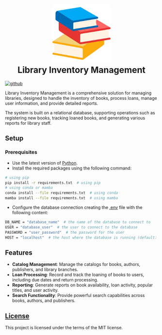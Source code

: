 <h1 align="center">
    <!-- <img src="resources/img/library.gif" alt="Library" width="192"> -->
    <img src="./assets/icons/books.png" alt="Library Inventory Management" width="192">
    <div align="center">Library Inventory Management</div>
</h1>

[<img alt="github" src="https://img.shields.io/badge/github-LibraryInventory%2Fmanagement-58A6FF?style=for-the-badge&logo=github" height="24">](https://github.com/LibraryInventory/management)
<!-- [<img alt="documentation" src="https://img.shields.io/badge/documentation-100%25-66c2a5?style=for-the-badge&logo=read-the-docs&labelColor=555555" height="24">](#documentation-section)
 -->

Library Inventory Management is a comprehensive solution for managing libraries, designed to handle the inventory of books, process loans, manage user information, and provide detailed reports.  

The system is built on a relational database, supporting operations such as registering new books, tracking loaned books, and generating various reports for library staff.  

## Setup

### Prerequisites

- Use the latest version of [Python](https://www.python.org/downloads/).
- Install the required packages using the following command:
```bash
# using pip
pip install -r requirements.txt  # using pip
# using conda or mamba
conda install --file requirements.txt  # using conda
mamba install --file requirements.txt  # using mamba
```

- Configure the database connection creating the [.env](./.env) file with the following content:
```bash
DB_NAME = "database_name"  # the name of the database to connect to
USER = "database_user"  # the user to connect to the database
PASSWORD = "user_password"  # the password for the user 
HOST = "localhost"  # the host where the database is running (default: localhost)
```

## Features

- **Catalog Management**: Manage the catalogs for books, authors, publishers, and library branches.
- **Loan Processing**: Record and track the loaning of books to users, including due dates and return processing.
- **Reporting**: Generate reports on book availability, loan activity, popular titles, and user activity.
- **Search Functionality**: Provide powerful search capabilities across books, authors, and publishers.

## [License](./LICENSE)

This project is licensed under the terms of the MIT license.
